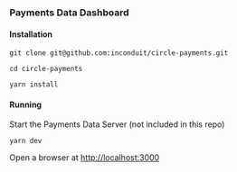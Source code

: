 ### Payments Data Dashboard

#### Installation
`git clone git@github.com:inconduit/circle-payments.git`

`cd circle-payments`

`yarn install`

#### Running

Start the Payments Data Server (not included in this repo)

`yarn dev`

Open a browser at [http://localhost:3000](http://localhost:3000)
